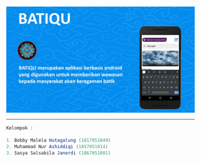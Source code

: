 ![img](https://raw.githubusercontent.com/Tnembull/BatiquApp/master/app/src/main/res/drawable/poster.jpeg)

---

``` java
Kelompok :

1. Bobby Malela Hutagalung (1817051049)
2. Muhammad Nur Ashiddiqi (1857051014)
3. Sasya Salsabila Janerdi (1867051001)
```
